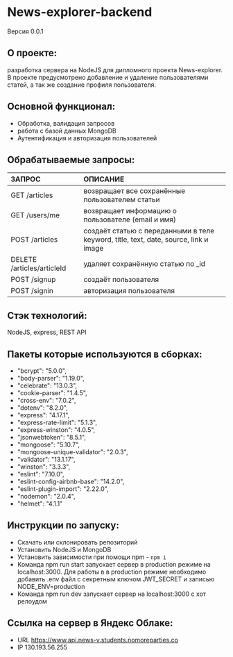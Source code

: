 # News-explorer-backend
Версия 0.0.1

## О проекте:
разработка сервера на NodeJS для дипломного проекта News-explorer.
В проекте предусмотрено добавление и удаление пользователями статей, а так же создание профиля пользователя.


## Основной функционал:
- Обработка, валидация запросов
- работа с базой данных MongoDB
- Аутентификация и авторизация пользователей

## Обрабатываемые запросы:
|ЗАПРОС|                        ОПИСАНИЕ|
|:----|:----------|
|GET /articles|	                  возвращает все сохранённые пользователем статьи|
|GET /users/me|	          возвращает информацию о пользователе (email и имя)|
|POST /articles|                   создаёт статью с переданными в теле keyword, title, text, date, source, link и image|
|DELETE /articles/articleId|         удаляет сохранённую статью  по _id|
|POST /signup|                  создаёт пользователя|
|POST /signin|                  авторизация пользователя|


## Стэк технологий:
NodeJS, express, REST API

## Пакеты которые используются в сборках:

  - "bcrypt": "5.0.0",
  - "body-parser": "1.19.0",
  - "celebrate": "13.0.3",
  - "cookie-parser": "1.4.5",
  - "cross-env": "7.0.2",
  - "dotenv": "8.2.0",
  - "express": "4.17.1",
  - "express-rate-limit": "5.1.3",
  - "express-winston": "4.0.5",
  - "jsonwebtoken": "8.5.1",
  - "mongoose": "5.10.7",
  - "mongoose-unique-validator": "2.0.3",
  - "validator": "13.1.17",
  - "winston": "3.3.3",
  - "eslint": "7.10.0",
  - "eslint-config-airbnb-base": "14.2.0",
  - "eslint-plugin-import": "2.22.0",
  - "nodemon": "2.0.4",
  - "helmet": "4.1.1"

## Инструкции по запуску:
- Скачать или склонировать репозиторий
- Установить NodeJS и MongoDB
- Установить зависимости при помощи npm - `npm i`
- Команда npm run start запускает сервер в production режиме на localhost:3000.
Для работы в в production режиме необходимо добавить .env файл с секретным ключом JWT_SECRET и записью NODE_ENV=production
- Команда npm run dev запускает сервер на localhost:3000 с хот релоудом

## Ссылка на сервер в Яндекс Облаке:
- URL
https://www.api.news-v.students.nomoreparties.co
- IP
130.193.56.255
